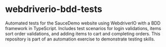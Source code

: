 # webdriverio-bdd-tests
Automated tests for the SauceDemo website using WebdriverIO with a BDD framework in TypeScript. Includes test scenarios for login validations, items sort order validations, and adding items to cart and completing orders. This repository is part of an automation exercise to demonstrate testing skills.

